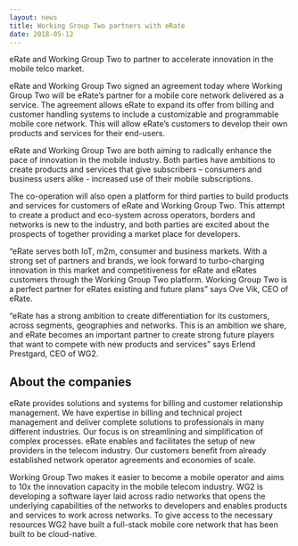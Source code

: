 ```yaml
---
layout: news
title: Working Group Two partners with eRate
date: 2018-05-12
---
```


eRate and Working Group Two to partner to accelerate innovation in the mobile telco market.

eRate and Working Group Two signed an agreement today where Working Group Two will be eRate’s partner for a mobile core network delivered as a service. The agreement allows eRate to expand its offer from billing and customer handling systems to include a customizable and programmable mobile core network. This will allow eRate’s customers to develop their own products and services for their end-users. 

eRate and Working Group Two are both aiming to radically enhance the pace of innovation in the mobile industry. Both parties have ambitions to create products and services that give subscribers – consumers and business users alike - increased use of their mobile subscriptions. 

The co-operation will also open a platform for third parties to build products and services for customers of eRate and Working Group Two. This attempt to create a product and eco-system across operators, borders and networks is new to the industry, and both parties are excited about the prospects of together providing a market place for developers. 

“eRate serves both IoT, m2m, consumer and business markets. With a strong set of partners and brands, we look forward to turbo-charging innovation in this market and competitiveness for eRate and eRates customers through the Working Group Two platform. Working Group Two is a perfect partner for eRates existing and future plans” says Ove Vik, CEO of eRate.

“eRate has a strong ambition to create differentiation for its customers, across segments, geographies and networks. This is an ambition we share, and eRate becomes an important partner to create strong future players that want to compete with new products and services” says Erlend Prestgard, CEO of WG2.

## About the companies

eRate provides solutions and systems for billing and customer relationship management. We have expertise in billing and technical project management and deliver complete solutions to professionals in many different industries. Our focus is on streamlining and simplification of complex processes. eRate enables and facilitates the setup of new providers in the telecom industry. Our customers benefit from already established network operator agreements and economies of scale.

Working Group Two makes it easier to become a mobile operator and aims to 10x the innovation capacity in the mobile telecom industry. WG2 is developing a software layer laid across radio networks that opens the underlying capabilities of the networks to developers and enables products and services to work across networks. To give access to the necessary resources WG2 have built a full-stack mobile core network that has been built to be cloud-native. 
